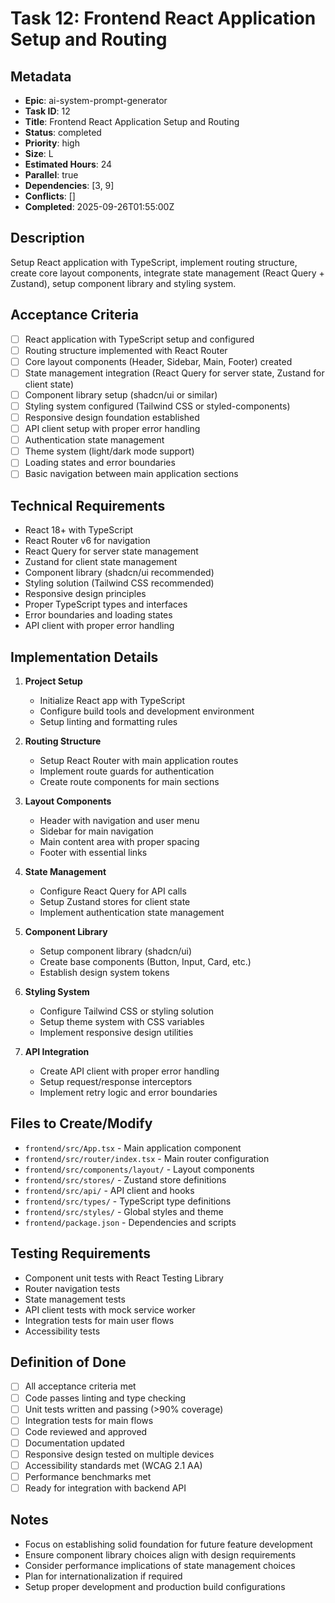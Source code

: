 # Task 12: Frontend React Application Setup and Routing

## Metadata
- **Epic**: ai-system-prompt-generator
- **Task ID**: 12
- **Title**: Frontend React Application Setup and Routing
- **Status**: completed
- **Priority**: high
- **Size**: L
- **Estimated Hours**: 24
- **Parallel**: true
- **Dependencies**: [3, 9]
- **Conflicts**: []
- **Completed**: 2025-09-26T01:55:00Z

## Description
Setup React application with TypeScript, implement routing structure, create core layout components, integrate state management (React Query + Zustand), setup component library and styling system.

## Acceptance Criteria
- [ ] React application with TypeScript setup and configured
- [ ] Routing structure implemented with React Router
- [ ] Core layout components (Header, Sidebar, Main, Footer) created
- [ ] State management integration (React Query for server state, Zustand for client state)
- [ ] Component library setup (shadcn/ui or similar)
- [ ] Styling system configured (Tailwind CSS or styled-components)
- [ ] Responsive design foundation established
- [ ] API client setup with proper error handling
- [ ] Authentication state management
- [ ] Theme system (light/dark mode support)
- [ ] Loading states and error boundaries
- [ ] Basic navigation between main application sections

## Technical Requirements
- React 18+ with TypeScript
- React Router v6 for navigation
- React Query for server state management
- Zustand for client state management
- Component library (shadcn/ui recommended)
- Styling solution (Tailwind CSS recommended)
- Responsive design principles
- Proper TypeScript types and interfaces
- Error boundaries and loading states
- API client with proper error handling

## Implementation Details
1. **Project Setup**
   - Initialize React app with TypeScript
   - Configure build tools and development environment
   - Setup linting and formatting rules

2. **Routing Structure**
   - Setup React Router with main application routes
   - Implement route guards for authentication
   - Create route components for main sections

3. **Layout Components**
   - Header with navigation and user menu
   - Sidebar for main navigation
   - Main content area with proper spacing
   - Footer with essential links

4. **State Management**
   - Configure React Query for API calls
   - Setup Zustand stores for client state
   - Implement authentication state management

5. **Component Library**
   - Setup component library (shadcn/ui)
   - Create base components (Button, Input, Card, etc.)
   - Establish design system tokens

6. **Styling System**
   - Configure Tailwind CSS or styling solution
   - Setup theme system with CSS variables
   - Implement responsive design utilities

7. **API Integration**
   - Create API client with proper error handling
   - Setup request/response interceptors
   - Implement retry logic and error boundaries

## Files to Create/Modify
- `frontend/src/App.tsx` - Main application component
- `frontend/src/router/index.tsx` - Main router configuration
- `frontend/src/components/layout/` - Layout components
- `frontend/src/stores/` - Zustand store definitions
- `frontend/src/api/` - API client and hooks
- `frontend/src/types/` - TypeScript type definitions
- `frontend/src/styles/` - Global styles and theme
- `frontend/package.json` - Dependencies and scripts

## Testing Requirements
- Component unit tests with React Testing Library
- Router navigation tests
- State management tests
- API client tests with mock service worker
- Integration tests for main user flows
- Accessibility tests

## Definition of Done
- [ ] All acceptance criteria met
- [ ] Code passes linting and type checking
- [ ] Unit tests written and passing (>90% coverage)
- [ ] Integration tests for main flows
- [ ] Code reviewed and approved
- [ ] Documentation updated
- [ ] Responsive design tested on multiple devices
- [ ] Accessibility standards met (WCAG 2.1 AA)
- [ ] Performance benchmarks met
- [ ] Ready for integration with backend API

## Notes
- Focus on establishing solid foundation for future feature development
- Ensure component library choices align with design requirements
- Consider performance implications of state management choices
- Plan for internationalization if required
- Setup proper development and production build configurations
